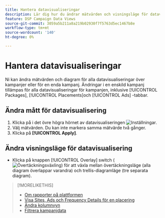 ```yaml
---
title: Hantera datavisualiseringar
description: Lär dig hur du ändrar mätvärden och visningsläge för datavisualiseringar.
feature: DSP Campaign Data Views
source-git-commit: 3059a5b211a8a219b02930f7f5763d5ec1467b8e
workflow-type: tm+mt
source-wordcount: '140'
ht-degree: 0%

---
```


# Hantera datavisualiseringar

Ni kan ändra mätvärden och diagram för alla datavisualiseringar över kampanjer eller för en enda kampanj. Ändringar i en enskild kampanj tillämpas för alla datavisualiseringar för kampanjen, inklusive [!UICONTROL Packages], [!UICONTROL Placements]och [!UICONTROL Ads] -tabbar.

## Ändra mått för datavisualisering

1. Klicka på i det övre högra hörnet av datavisualiseringen ![Inställningar](/help/dsp/assets/settings-chart.png).
1. Välj mätvärden.
Du kan inte markera samma mätvärde två gånger.
1. Klicka på **[!UICONTROL Apply]**.

## Ändra visningsläge för datavisualisering

* Klicka på knappen [!UICONTROL Overlay] switch (![Övertäckningsväxling](/help/dsp/assets/overlay.png)) för att växla mellan övertäckningsläge (alla diagram överlappar varandra) och trellis-diagramläge (tre separata diagram).

>[!MORELIKETHIS]
>
>* [Om rapporter på plattformen](campaign-reports-about.md)
>* [Visa Sites, Ads och Frequency Details för en placering](placement-details-view.md)
>* [Ändra kolumnvyn](column-view-change.md)
>* [Filtrera kampanjdata](campaign-data-filter.md)

